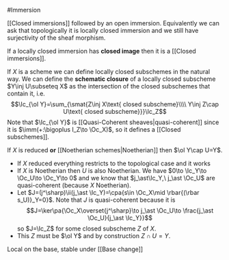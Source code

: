 #Immersion

[[Closed immersions]] followed by an open immersion.
Equivalently we can ask that topologically it is locally closed immersion and we still have surjectivity of the sheaf morphism.

If a locally closed immersion has **closed image** then it is a [[Closed immersions]].

If $X$ is a scheme we can define locally closed subschemes in the natural way. 
We can define the **schematic closure** of a locally closed subscheme $Y\inj U\subseteq X$ as the intersection of the closed subschemes that contain it, i.e.$$\Ic_{\ol Y}=\sum_{\smat{Z\inj X\text{ closed subscheme}\\\\ Y\inj Z\cap U\text{ closed subscheme}}}\Ic_Z$$Note that $\Ic_{\ol Y}$ is [[Quasi-Coherent sheaves|quasi-coherent]] since it is $\imm(+:\bigoplus I_Z\to \Oc_X)$, so it defines a [[Closed subschemes]].

If $X$ is reduced **or** [[Noetherian schemes|Noetherian]] then $\ol Y\cap U=Y$.
- If $X$ reduced everything restricts to the topological case and it works
- If $X$ is Noetherian then $U$ is also Noetherian. We have $0\to \Ic_Y\to \Oc_U\to \Oc_Y\to 0$ and we know that $j_\ast\Ic_Y,\ j_\ast \Oc_U$ are quasi-coherent (because $X$ Noetherian).
- Let $J=(j^\sharp)\ii(j_\ast \Ic_Y)=\cpa{s\in \Oc_X\mid \rbar{(\rbar s_U)}_Y=0}$. Note that $J$ is quasi-coherent because it is$$J=\ker\pa{\Oc_X\overset{j^\sharp}\to j_\ast \Oc_U\to \frac{j_\ast \Oc_U}{j_\ast \Ic_Y}}$$so $J=\Ic_Z$ for some closed subscheme $Z$ of $X$. 
- This $Z$ must be $\ol Y$ and by construction $Z\cap U=Y$.


Local on the base, stable under [[Base change]]

